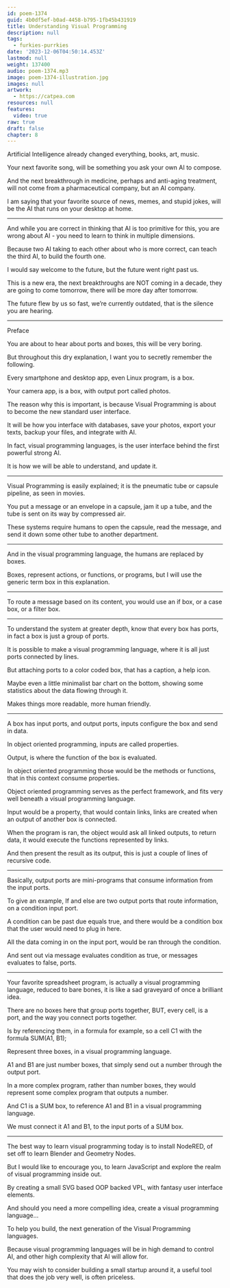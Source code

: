 ```yaml
---
id: poem-1374
guid: 4b0df5ef-b0ad-4458-b795-1fb45b431919
title: Understanding Visual Programming
description: null
tags:
  - furkies-purrkies
date: '2023-12-06T04:50:14.453Z'
lastmod: null
weight: 137400
audio: poem-1374.mp3
image: poem-1374-illustration.jpg
images: null
artwork:
  - https://catpea.com
resources: null
features:
  video: true
raw: true
draft: false
chapter: 8
---
```


Artificial Intelligence already changed everything,
books, art, music.

Your next favorite song,
will be something you ask your own AI to compose.

And the next breakthrough in medicine, perhaps and anti-aging treatment,
will not come from a pharmaceutical company, but an AI company.

I am saying that your favorite source of news, memes, and stupid jokes,
will be the AI that runs on your desktop at home.

---

And while you are correct in thinking that AI is too primitive for this,
you are wrong about AI - you need to learn to think in multiple dimensions.

Because two AI taking to each other about who is more correct,
can teach the third AI, to build the fourth one.

I would say welcome to the future,
but the future went right past us.

This is a new era, the next breakthroughs are NOT coming in a decade,
they are going to come tomorrow, there will be more day after tomorrow.

The future flew by us so fast,
we’re currently outdated, that is the silence you are hearing.

---

Preface

You are about to hear about ports and boxes,
this will be very boring.

But throughout this dry explanation,
I want you to secretly remember the following.

Every smartphone and desktop app, even Linux program,
is a box.

Your camera app, is a box,
with output port called photos.

The reason why this is important,
is because Visual Programming is about to become the new standard user interface.

It will be how you interface with databases, save your photos,
export your texts, backup your files, and integrate with AI.

In fact, visual programming languages,
is the user interface behind the first powerful strong AI.

It is how we will be able to understand,
and update it.

---

Visual Programming is easily explained;
it is the pneumatic tube or capsule pipeline, as seen in movies.

You put a message or an envelope in a capsule,
jam it up a tube, and the tube is sent on its way by compressed air.

These systems require humans to open the capsule,
read the message, and send it down some other tube to another department.

---

And in the visual programming language,
the humans are replaced by boxes.

Boxes, represent actions, or functions, or programs,
but I will use the generic term box in this explanation.

---

To route a message based on its content,
you would use an if box, or a case box, or a filter box.

---

To understand the system at greater depth,
know that every box has ports, in fact a box is just a group of ports.

It is possible to make a visual programming language,
where it is all just ports connected by lines.

But attaching ports to a color coded box,
that has a caption, a help icon.

Maybe even a little minimalist bar chart on the bottom,
showing some statistics about the data flowing through it.

Makes things more readable,
more human friendly.

---

A box has input ports, and output ports,
inputs configure the box and send in data.

In object oriented programming,
inputs are called properties.

Output,
is where the function of the box is evaluated.

In object oriented programming those would be the methods or functions,
that in this context consume properties.

Object oriented programming serves as the perfect framework,
and fits very well beneath a visual programming language.

Input would be a property, that would contain links,
links are created when an output of another box is connected.

When the program is ran, the object would ask all linked outputs,
to return data, it would execute the functions represented by links.

And then present the result as its output,
this is just a couple of lines of recursive code.

---


Basically, output ports are mini-programs
that consume information from the input ports.

To give an example, If and else are two output ports
that route information, on a condition input port.

A condition can be past due equals true,
and there would be a condition box that the user would need to plug in here.

All the data coming in on the input port,
would be ran through the condition.

And sent out via message evaluates condition as true,
or messages evaluates to false, ports.


---

Your favorite spreadsheet program, is actually a visual programming language,
reduced to bare bones, it is like a sad graveyard of once a brilliant idea.

There are no boxes here that group ports together,
BUT, every cell, is a port, and the way you connect ports together.

Is by referencing them, in a formula for example,
so a cell C1 with the formula SUM(A1, B1);

Represent three boxes,
in a visual programming language.

A1 and B1 are just number boxes,
that simply send out a number through the output port.

In a more complex program, rather than number boxes,
they would represent some complex program that outputs a number.

And C1 is a SUM box,
to reference A1 and B1 in a visual programming language.

We must connect it A1 and B1,
to the input ports of a SUM box.

---

The best way to learn visual programming today is to install NodeRED,
of set off to learn Blender and Geometry Nodes.

But I would like to encourage you,
to learn JavaScript and explore the realm of visual programming inside out.

By creating a small SVG based OOP backed VPL,
with fantasy user interface elements.

And should you need a more compelling idea,
create a visual programming language…

To help you build,
the next generation of the Visual Programming languages.

Because visual programming languages will be in high demand to control AI,
and other high complexity that AI will allow for.

You may wish to consider building a small startup around it,
a useful tool that does the job very well, is often priceless.
